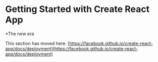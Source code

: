 # Getting Started with Create React App
*The new era

This section has moved here: [https://facebook.github.io/create-react-app/docs/deployment](https://facebook.github.io/create-react-app/docs/deployment)

